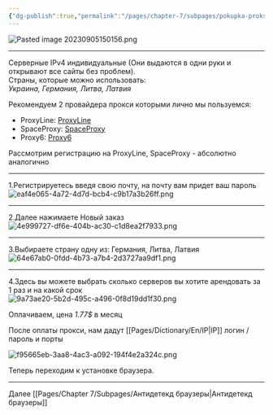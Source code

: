 ```yaml
---
{"dg-publish":true,"permalink":"/pages/chapter-7/subpages/pokupka-proksi/"}
---
```



![Pasted image 20230905150156.png]()

---

Серверные IPv4 индивидуальные (Они выдаются в одни руки и открывают все сайты без проблем).  
Страны, которые можно использовать:  
_Украина, Германия, Литва, Латвия_

Рекомендуем 2 провайдера прокси которыми лично мы пользуемся:

* ProxyLine: [ProxyLine](https://proxyline.net?ref=139397)
* SpaceProxy: [SpaceProxy](https://spaceproxy.net/)
* Proxy6: [Proxy6](https://proxy6.net/en/?r=357528)

Рассмотрим регистрацию на ProxyLine, SpaceProxy - абсолютно аналогично

---

1.Регистрируетесь введя свою почту, на почту вам придет ваш пароль  
    ![eaf4e065-4a72-4d7d-bcb4-c9b17a3b26ff.png](https://img3.teletype.in/files/ea/f4/eaf4e065-4a72-4d7d-bcb4-c9b17a3b26ff.png)

---

2.Далее нажимаете Новый заказ  
    ![4e999727-df6e-404b-ac30-c1d8ea2f7933.png](https://img1.teletype.in/files/4e/99/4e999727-df6e-404b-ac30-c1d8ea2f7933.png)

---

3.Выбираете страну одну из: Германия, Литва, Латвия  
    ![64e67ab0-0fdd-4b73-a7b4-2d3727aa9df1.png](https://img3.teletype.in/files/64/e6/64e67ab0-0fdd-4b73-a7b4-2d3727aa9df1.png)

---

4.Здесь вы можете выбрать сколько серверов вы хотите арендовать за 1 раз и на какой срок  
    ![9a73ae20-5b2d-495c-a496-0f8d19dd1f30.png](https://img2.teletype.in/files/9a/73/9a73ae20-5b2d-495c-a496-0f8d19dd1f30.png)

Оплачиваем, цена _1.77$_ в месяц

После оплаты прокси, нам дадут [[Pages/Dictionary/En/IP\|IP]] логин / пароль и порты

![f95665eb-3aa8-4ac3-a092-194f4e2a324c.png](https://img4.teletype.in/files/f9/56/f95665eb-3aa8-4ac3-a092-194f4e2a324c.png)

Теперь переходим к установке браузера.

---

Далее [[Pages/Chapter 7/Subpages/Антидетекд браузеры\|Антидетекд браузеры]]